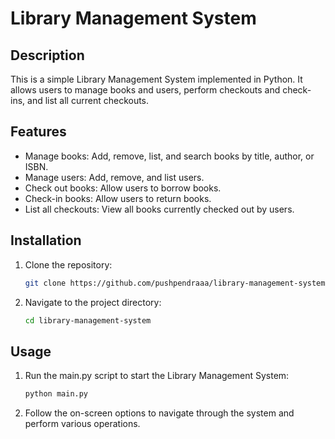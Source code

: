 # Library Management System

## Description

This is a simple Library Management System implemented in Python. It allows users to manage books and users, perform checkouts and check-ins, and list all current checkouts.

## Features

- Manage books: Add, remove, list, and search books by title, author, or ISBN.
- Manage users: Add, remove, and list users.
- Check out books: Allow users to borrow books.
- Check-in books: Allow users to return books.
- List all checkouts: View all books currently checked out by users.

## Installation

1. Clone the repository:

    ```bash
    git clone https://github.com/pushpendraaa/library-management-system.git
    ```

2. Navigate to the project directory:

    ```bash
    cd library-management-system
    ```

## Usage

1. Run the main.py script to start the Library Management System:

    ```bash
    python main.py
    ```

2. Follow the on-screen options to navigate through the system and perform various operations.

